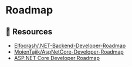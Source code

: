 # Roadmap

## 📘 Resources
- [Elfocrash/.NET-Backend-Developer-Roadmap](https://github.com/Elfocrash/.NET-Backend-Developer-Roadmap)
- [MoienTajik/AspNetCore-Developer-Roadmap](https://github.com/MoienTajik/AspNetCore-Developer-Roadmap)
- [ASP.NET Core Developer Roadmap](https://roadmap.sh/aspnet-core)
